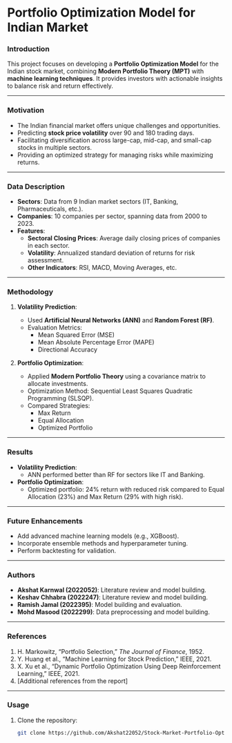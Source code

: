# Portfolio Optimization Model for Indian Market

### **Introduction**
This project focuses on developing a **Portfolio Optimization Model** for the Indian stock market, combining **Modern Portfolio Theory (MPT)** with **machine learning techniques**. It provides investors with actionable insights to balance risk and return effectively.

---

### **Motivation**
- The Indian financial market offers unique challenges and opportunities.
- Predicting **stock price volatility** over 90 and 180 trading days.
- Facilitating diversification across large-cap, mid-cap, and small-cap stocks in multiple sectors.
- Providing an optimized strategy for managing risks while maximizing returns.

---

### **Data Description**
- **Sectors**: Data from 9 Indian market sectors (IT, Banking, Pharmaceuticals, etc.).
- **Companies**: 10 companies per sector, spanning data from 2000 to 2023.
- **Features**:
  - **Sectoral Closing Prices**: Average daily closing prices of companies in each sector.
  - **Volatility**: Annualized standard deviation of returns for risk assessment.
  - **Other Indicators**: RSI, MACD, Moving Averages, etc.

---

### **Methodology**
1. **Volatility Prediction**:
   - Used **Artificial Neural Networks (ANN)** and **Random Forest (RF)**.
   - Evaluation Metrics:
     - Mean Squared Error (MSE)
     - Mean Absolute Percentage Error (MAPE)
     - Directional Accuracy

2. **Portfolio Optimization**:
   - Applied **Modern Portfolio Theory** using a covariance matrix to allocate investments.
   - Optimization Method: Sequential Least Squares Quadratic Programming (SLSQP).
   - Compared Strategies:
     - Max Return
     - Equal Allocation
     - Optimized Portfolio

---

### **Results**
- **Volatility Prediction**:
  - ANN performed better than RF for sectors like IT and Banking.
- **Portfolio Optimization**:
  - Optimized portfolio: 24% return with reduced risk compared to Equal Allocation (23%) and Max Return (29% with high risk).

---

### **Future Enhancements**
- Add advanced machine learning models (e.g., XGBoost).
- Incorporate ensemble methods and hyperparameter tuning.
- Perform backtesting for validation.

---

### **Authors**
- **Akshat Karnwal (2022052)**: Literature review and model building.
- **Keshav Chhabra (2022247)**: Literature review and model building.
- **Ramish Jamal (2022395)**: Model building and evaluation.
- **Mohd Masood (2022299)**: Data preprocessing and model building.

---

### **References**
1. H. Markowitz, “Portfolio Selection,” *The Journal of Finance*, 1952.
2. Y. Huang et al., “Machine Learning for Stock Prediction,” IEEE, 2021.
3. X. Xu et al., “Dynamic Portfolio Optimization Using Deep Reinforcement Learning,” IEEE, 2021.
4. [Additional references from the report]

---

### **Usage**
1. Clone the repository:
   ```bash
   git clone https://github.com/Akshat22052/Stock-Market-Portfolio-Optimization.git

